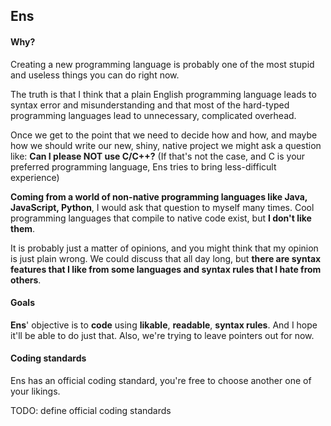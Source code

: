 ## Ens
#### Why?
Creating a new programming language is probably one of the most stupid and useless things you can do right now.

The truth is that I think that a plain English programming language leads to syntax error and misunderstanding and that most of the hard-typed programming languages lead to unnecessary, complicated overhead.

Once we get to the point that we need to decide how and how, and maybe how we should write our new, shiny, native project we might ask a question like:
**Can I please NOT use C/C++?** (If that's not the case, and C is your preferred programming language, Ens tries to bring less-difficult experience)

**Coming from a world of non-native programming languages like Java, JavaScript, Python**, I would ask that question to myself many times.
Cool programming languages that compile to native code exist, but **I don't like them**.

It is probably just a matter of opinions, and you might think that my opinion is just plain wrong.
We could discuss that all day long, but **there are syntax features that I like from some languages and syntax rules that I hate from others**.

#### Goals
**Ens**' objective is to **code** using **likable**, **readable**, **syntax rules**. And I hope it'll be able to do just that.
Also, we're trying to leave pointers out for now.

#### Coding standards
Ens has an official coding standard, you're free to choose another one of your likings.

TODO: define official coding standards
